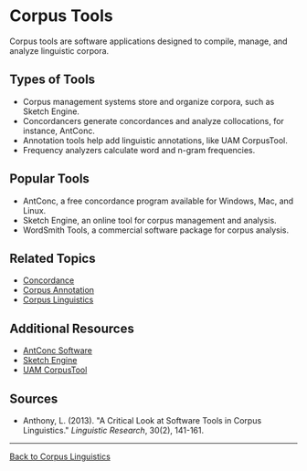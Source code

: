 # Corpus Tools

Corpus tools are software applications designed to compile, manage, and analyze linguistic corpora.

## Types of Tools

- Corpus management systems store and organize corpora, such as Sketch Engine.
- Concordancers generate concordances and analyze collocations, for instance, AntConc.
- Annotation tools help add linguistic annotations, like UAM CorpusTool.
- Frequency analyzers calculate word and n-gram frequencies.

## Popular Tools

- AntConc, a free concordance program available for Windows, Mac, and Linux.
- Sketch Engine, an online tool for corpus management and analysis.
- WordSmith Tools, a commercial software package for corpus analysis.

## Related Topics

- [Concordance](Concordance.md)
- [Corpus Annotation](../Core/Corpus-Annotation.md)
- [Corpus Linguistics](../Core/Corpus-Linguistics.md)

## Additional Resources

- [AntConc Software](https://www.laurenceanthony.net/software/antconc/)
- [Sketch Engine](https://www.sketchengine.eu/)
- [UAM CorpusTool](http://www.corpustool.com/)

## Sources

- Anthony, L. (2013). "A Critical Look at Software Tools in Corpus Linguistics." *Linguistic Research*, 30(2), 141-161.

---

[Back to Corpus Linguistics](README.md)
